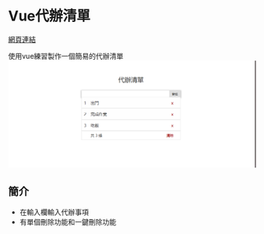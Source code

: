 # Vue代辦清單

[網頁連結](https://f153641.github.io/todolist/)

使用vue練習製作一個簡易的代辦清單
![image](https://github.com/f153641/todolist/blob/main/image.png)

## 簡介

- 在輸入欄輸入代辦事項
- 有單個刪除功能和一鍵刪除功能
